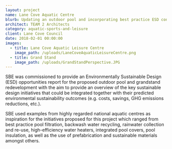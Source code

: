 ```yaml
---
layout: project
name: Lane Cove Aquatic Centre
blurb: Updating an outdoor pool and incorporating best practice ESD concepts
architect: TEAM 2 Architects
category: aquatic-sports-and-leisure
client: Lane Cove Council
date: 2018-02-01 00:00:00
images:
  - title: Lane Cove Aquatic Leisure Centre
    image_path: /uploads/LaneCoveAquaticLeisureCentre.png
  - title: Grand Stand
    image_path: /uploads/GrandStandPerspective.JPG
---
```


SBE was commissioned to provide an Environmentally Sustainable Design (ESD) opportunities report for the proposed outdoor pool and grandstand redevelopment with the aim to provide an overview of the key sustainable design initiatives that could be integrated together with their predicted environmental sustainability outcomes (e.g. costs, savings, GHG emissions reductions, etc.).

SBE used examples from highly regarded national aquatic centres as inspiration for the initiatives proposed for this project which ranged from best practice pool filtration, backwash water recycling, rainwater collection and re-use, high-efficiency water heaters, integrated pool covers, pool insulation, as well as the use of prefabrication and sustainable materials amongst others.<br>&nbsp;